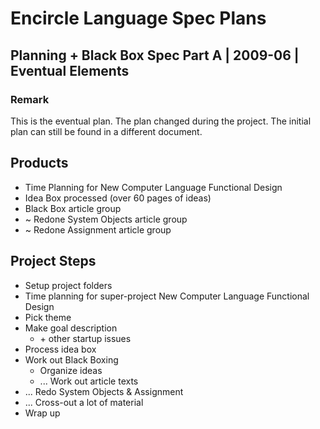 ﻿Encircle Language Spec Plans
============================

Planning + Black Box Spec Part A | 2009-06 | Eventual Elements
--------------------------------------------------------------

### Remark

This is the eventual plan. The plan changed during the project. The initial plan can still be found in a different document.


Products
--------

- Time Planning for New Computer Language Functional Design
- Idea Box processed (over 60 pages of ideas)
- Black Box article group
- ~ Redone System Objects article group
- ~ Redone Assignment article group


Project Steps
-------------

- Setup project folders
- Time planning for super-project New Computer Language Functional Design
- Pick theme
- Make goal description
    - \+ other startup issues
- Process idea box
- Work out Black Boxing
    - Organize ideas
    - ... Work out article texts
- ... Redo System Objects & Assignment
- ... Cross-out a lot of material
- Wrap up